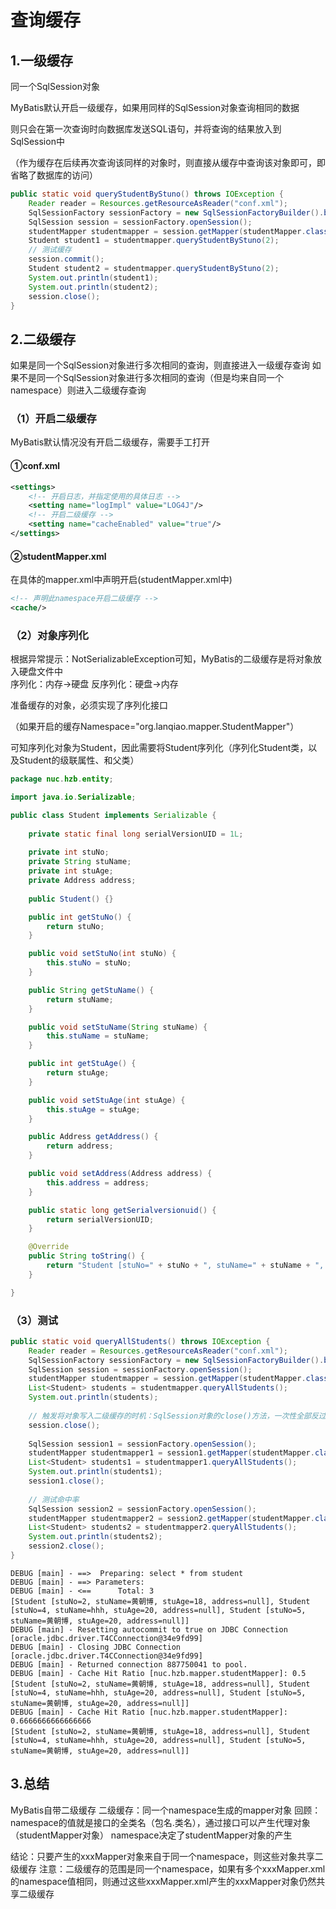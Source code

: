 # 查询缓存

## 1.一级缓存

同一个SqlSession对象

MyBatis默认开启一级缓存，如果用同样的SqlSession对象查询相同的数据

则只会在第一次查询时向数据库发送SQL语句，并将查询的结果放入到SqlSession中

（作为缓存在后续再次查询该同样的对象时，则直接从缓存中查询该对象即可，即省略了数据库的访问）

```java
public static void queryStudentByStuno() throws IOException {
	Reader reader = Resources.getResourceAsReader("conf.xml");
	SqlSessionFactory sessionFactory = new SqlSessionFactoryBuilder().build(reader);
	SqlSession session = sessionFactory.openSession();
	studentMapper studentmapper = session.getMapper(studentMapper.class);
	Student student1 = studentmapper.queryStudentByStuno(2);
    // 测试缓存
	session.commit();
	Student student2 = studentmapper.queryStudentByStuno(2);
	System.out.println(student1);
	System.out.println(student2);
	session.close();
}
```

## 2.二级缓存

如果是同一个SqlSession对象进行多次相同的查询，则直接进入一级缓存查询
如果不是同一个SqlSession对象进行多次相同的查询（但是均来自同一个namespace）则进入二级缓存查询

### （1）开启二级缓存

MyBatis默认情况没有开启二级缓存，需要手工打开

#### ①conf.xml

```xml
<settings>
	<!-- 开启日志，并指定使用的具体日志 -->
	<setting name="logImpl" value="LOG4J"/>
	<!-- 开启二级缓存 -->
	<setting name="cacheEnabled" value="true"/>
</settings>
```

#### ②studentMapper.xml

在具体的mapper.xml中声明开启(studentMapper.xml中)

```xml
<!-- 声明此namespace开启二级缓存 -->
<cache/>
```

### （2）对象序列化

根据异常提示：NotSerializableException可知，MyBatis的二级缓存是将对象放入硬盘文件中	
序列化：内存->硬盘
反序列化：硬盘->内存

准备缓存的对象，必须实现了序列化接口 

（如果开启的缓存Namespace="org.lanqiao.mapper.StudentMapper"）

可知序列化对象为Student，因此需要将Student序列化（序列化Student类，以及Student的级联属性、和父类）

```java
package nuc.hzb.entity;

import java.io.Serializable;

public class Student implements Serializable {
	
	private static final long serialVersionUID = 1L;
	
	private int stuNo;
	private String stuName;
	private int stuAge;
	private Address address;
	
	public Student() {}

	public int getStuNo() {
		return stuNo;
	}

	public void setStuNo(int stuNo) {
		this.stuNo = stuNo;
	}

	public String getStuName() {
		return stuName;
	}

	public void setStuName(String stuName) {
		this.stuName = stuName;
	}

	public int getStuAge() {
		return stuAge;
	}

	public void setStuAge(int stuAge) {
		this.stuAge = stuAge;
	}

	public Address getAddress() {
		return address;
	}

	public void setAddress(Address address) {
		this.address = address;
	}

	public static long getSerialversionuid() {
		return serialVersionUID;
	}

	@Override
	public String toString() {
		return "Student [stuNo=" + stuNo + ", stuName=" + stuName + ", stuAge=" + stuAge + ", address=" + address + "]";
	}

}
```

### （3）测试

```java
public static void queryAllStudents() throws IOException {
	Reader reader = Resources.getResourceAsReader("conf.xml");
	SqlSessionFactory sessionFactory = new SqlSessionFactoryBuilder().build(reader);
	SqlSession session = sessionFactory.openSession();
	studentMapper studentmapper = session.getMapper(studentMapper.class);
	List<Student> students = studentmapper.queryAllStudents();
	System.out.println(students);
    
    // 触发将对象写入二级缓存的时机：SqlSession对象的close()方法，一次性全部反过来
	session.close();
		
	SqlSession session1 = sessionFactory.openSession();
	studentMapper studentmapper1 = session1.getMapper(studentMapper.class);
	List<Student> students1 = studentmapper1.queryAllStudents();
	System.out.println(students1);
	session1.close();
    
    // 测试命中率
    SqlSession session2 = sessionFactory.openSession();
	studentMapper studentmapper2 = session2.getMapper(studentMapper.class);
	List<Student> students2 = studentmapper2.queryAllStudents();
	System.out.println(students2);
	session2.close();	
}
```

```
DEBUG [main] - ==>  Preparing: select * from student 
DEBUG [main] - ==> Parameters: 
DEBUG [main] - <==      Total: 3
[Student [stuNo=2, stuName=黄朝博, stuAge=18, address=null], Student [stuNo=4, stuName=hhh, stuAge=20, address=null], Student [stuNo=5, stuName=黄朝博, stuAge=20, address=null]]
DEBUG [main] - Resetting autocommit to true on JDBC Connection [oracle.jdbc.driver.T4CConnection@34e9fd99]
DEBUG [main] - Closing JDBC Connection [oracle.jdbc.driver.T4CConnection@34e9fd99]
DEBUG [main] - Returned connection 887750041 to pool.
DEBUG [main] - Cache Hit Ratio [nuc.hzb.mapper.studentMapper]: 0.5
[Student [stuNo=2, stuName=黄朝博, stuAge=18, address=null], Student [stuNo=4, stuName=hhh, stuAge=20, address=null], Student [stuNo=5, stuName=黄朝博, stuAge=20, address=null]]
DEBUG [main] - Cache Hit Ratio [nuc.hzb.mapper.studentMapper]: 0.6666666666666666
[Student [stuNo=2, stuName=黄朝博, stuAge=18, address=null], Student [stuNo=4, stuName=hhh, stuAge=20, address=null], Student [stuNo=5, stuName=黄朝博, stuAge=20, address=null]]
```

## 3.总结

MyBatis自带二级缓存
二级缓存：同一个namespace生成的mapper对象
回顾：namespace的值就是接口的全类名（包名.类名），通过接口可以产生代理对象（studentMapper对象）
namespace决定了studentMapper对象的产生

结论：只要产生的xxxMapper对象来自于同一个namespace，则这些对象共享二级缓存
注意：二级缓存的范围是同一个namespace，如果有多个xxxMapper.xml的namespace值相同，则通过这些xxxMapper.xml产生的xxxMapper对象仍然共享二级缓存